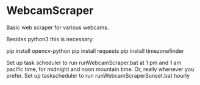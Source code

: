 # WebcamScraper
Basic web scraper for various webcams.

Besides python3 this is necessary: 

pip install opencv-python
pip install requests
pip install timezonefinder

Set up task scheduler to run runWebcamScraper.bat at 1 pm and 1 am pacific time, for midnight and noon mountain time. Or, really whenever you prefer.
Set up taskscheduler to run runWebcamScraperSunset.bat hourly
